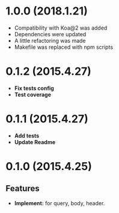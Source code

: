 # 1.0.0 (2018.1.21)

- Compatibility with Koa@2 was added
- Dependencies were updated
- A little refactoring was made
- Makefile was replaced with npm scripts

# 0.1.2 (2015.4.27)

- **Fix tests config**
- **Test coverage**

# 0.1.1 (2015.4.27)

- **Add tests**
- **Update Readme**

# 0.1.0 (2015.4.25)

## Features

- **Implement:** for query, body, header.
